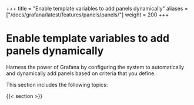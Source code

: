 +++
title = "Enable template variables to add panels dynamically"
aliases = ["/docs/grafana/latest/features/panels/panels/"]
weight = 200
+++

# Enable template variables to add panels dynamically

Harness the power of Grafana by configuring the system to automatically and dynamically add panels based on criteria that you define.

This section includes the following topics:

{{< section >}}
